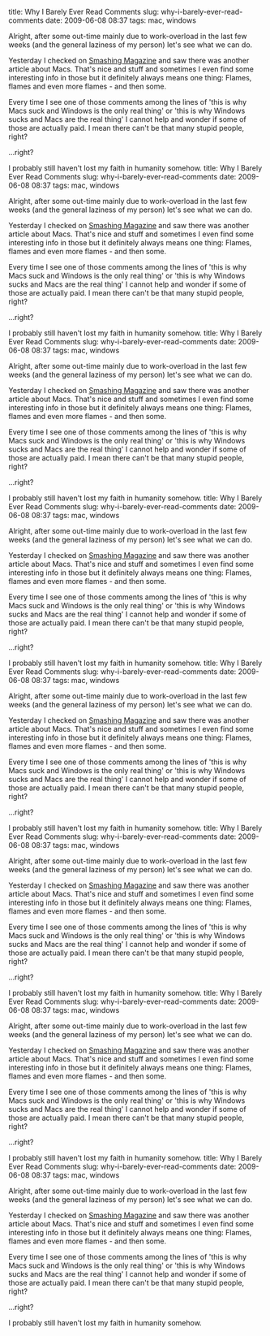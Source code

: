 title: Why I Barely Ever Read Comments
slug: why-i-barely-ever-read-comments
date: 2009-06-08 08:37
tags: mac, windows

Alright, after some out-time mainly due to work-overload in the last few weeks (and the general laziness of my person) let's see what we can do.

Yesterday I checked on [Smashing Magazine](www.smashingmagazine.com) and saw there was another article about Macs. That's nice and stuff and sometimes I even find some interesting info in those but it definitely always means one thing: Flames, flames and even more flames - and then some.

Every time I see one of those comments among the lines of 'this is why Macs suck and Windows is the only real thing' or 'this is why Windows sucks and Macs are the real thing' I cannot help and wonder if some of those are actually paid. I mean there can't be that many stupid people, right?

…right?

I probably still haven't lost my faith in humanity somehow.
title: Why I Barely Ever Read Comments
slug: why-i-barely-ever-read-comments
date: 2009-06-08 08:37
tags: mac, windows

Alright, after some out-time mainly due to work-overload in the last few weeks (and the general laziness of my person) let's see what we can do.

Yesterday I checked on [Smashing Magazine](www.smashingmagazine.com) and saw there was another article about Macs. That's nice and stuff and sometimes I even find some interesting info in those but it definitely always means one thing: Flames, flames and even more flames - and then some.

Every time I see one of those comments among the lines of 'this is why Macs suck and Windows is the only real thing' or 'this is why Windows sucks and Macs are the real thing' I cannot help and wonder if some of those are actually paid. I mean there can't be that many stupid people, right?

…right?

I probably still haven't lost my faith in humanity somehow.
title: Why I Barely Ever Read Comments
slug: why-i-barely-ever-read-comments
date: 2009-06-08 08:37
tags: mac, windows

Alright, after some out-time mainly due to work-overload in the last few weeks (and the general laziness of my person) let's see what we can do.

Yesterday I checked on [Smashing Magazine](www.smashingmagazine.com) and saw there was another article about Macs. That's nice and stuff and sometimes I even find some interesting info in those but it definitely always means one thing: Flames, flames and even more flames - and then some.

Every time I see one of those comments among the lines of 'this is why Macs suck and Windows is the only real thing' or 'this is why Windows sucks and Macs are the real thing' I cannot help and wonder if some of those are actually paid. I mean there can't be that many stupid people, right?

…right?

I probably still haven't lost my faith in humanity somehow.
title: Why I Barely Ever Read Comments
slug: why-i-barely-ever-read-comments
date: 2009-06-08 08:37
tags: mac, windows

Alright, after some out-time mainly due to work-overload in the last few weeks (and the general laziness of my person) let's see what we can do.

Yesterday I checked on [Smashing Magazine](www.smashingmagazine.com) and saw there was another article about Macs. That's nice and stuff and sometimes I even find some interesting info in those but it definitely always means one thing: Flames, flames and even more flames - and then some.

Every time I see one of those comments among the lines of 'this is why Macs suck and Windows is the only real thing' or 'this is why Windows sucks and Macs are the real thing' I cannot help and wonder if some of those are actually paid. I mean there can't be that many stupid people, right?

…right?

I probably still haven't lost my faith in humanity somehow.
title: Why I Barely Ever Read Comments
slug: why-i-barely-ever-read-comments
date: 2009-06-08 08:37
tags: mac, windows

Alright, after some out-time mainly due to work-overload in the last few weeks (and the general laziness of my person) let's see what we can do.

Yesterday I checked on [Smashing Magazine](www.smashingmagazine.com) and saw there was another article about Macs. That's nice and stuff and sometimes I even find some interesting info in those but it definitely always means one thing: Flames, flames and even more flames - and then some.

Every time I see one of those comments among the lines of 'this is why Macs suck and Windows is the only real thing' or 'this is why Windows sucks and Macs are the real thing' I cannot help and wonder if some of those are actually paid. I mean there can't be that many stupid people, right?

…right?

I probably still haven't lost my faith in humanity somehow.
title: Why I Barely Ever Read Comments
slug: why-i-barely-ever-read-comments
date: 2009-06-08 08:37
tags: mac, windows

Alright, after some out-time mainly due to work-overload in the last few weeks (and the general laziness of my person) let's see what we can do.

Yesterday I checked on [Smashing Magazine](www.smashingmagazine.com) and saw there was another article about Macs. That's nice and stuff and sometimes I even find some interesting info in those but it definitely always means one thing: Flames, flames and even more flames - and then some.

Every time I see one of those comments among the lines of 'this is why Macs suck and Windows is the only real thing' or 'this is why Windows sucks and Macs are the real thing' I cannot help and wonder if some of those are actually paid. I mean there can't be that many stupid people, right?

…right?

I probably still haven't lost my faith in humanity somehow.
title: Why I Barely Ever Read Comments
slug: why-i-barely-ever-read-comments
date: 2009-06-08 08:37
tags: mac, windows

Alright, after some out-time mainly due to work-overload in the last few weeks (and the general laziness of my person) let's see what we can do.

Yesterday I checked on [Smashing Magazine](www.smashingmagazine.com) and saw there was another article about Macs. That's nice and stuff and sometimes I even find some interesting info in those but it definitely always means one thing: Flames, flames and even more flames - and then some.

Every time I see one of those comments among the lines of 'this is why Macs suck and Windows is the only real thing' or 'this is why Windows sucks and Macs are the real thing' I cannot help and wonder if some of those are actually paid. I mean there can't be that many stupid people, right?

…right?

I probably still haven't lost my faith in humanity somehow.
title: Why I Barely Ever Read Comments
slug: why-i-barely-ever-read-comments
date: 2009-06-08 08:37
tags: mac, windows

Alright, after some out-time mainly due to work-overload in the last few weeks (and the general laziness of my person) let's see what we can do.

Yesterday I checked on [Smashing Magazine](www.smashingmagazine.com) and saw there was another article about Macs. That's nice and stuff and sometimes I even find some interesting info in those but it definitely always means one thing: Flames, flames and even more flames - and then some.

Every time I see one of those comments among the lines of 'this is why Macs suck and Windows is the only real thing' or 'this is why Windows sucks and Macs are the real thing' I cannot help and wonder if some of those are actually paid. I mean there can't be that many stupid people, right?

…right?

I probably still haven't lost my faith in humanity somehow.
